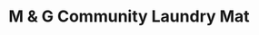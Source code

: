 ---
title: "M & G Community Laundry Mat"
url: /pittsburgh/m-und-g-community-laundry-mat/
shop: Wäscherei
---